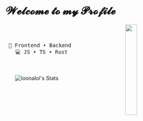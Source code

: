   <h1 align="center"> 𝓦𝓮𝓵𝓬𝓸𝓶𝓮 𝓽𝓸 𝓶𝔂 𝓟𝓻𝓸𝓯𝓲𝓵𝓮 </h1>
<div align="center">
<img src="https://is1-ssl.mzstatic.com/image/thumb/Features124/v4/e9/5e/93/e95e932c-4067-2c1f-bcba-156e13f27a9c/U0RULU1TLVdXLUxpbF9VemlfVmVydF92MDctQURBTV9JRD0xNTAyNzA3MzgwLnBuZw.png/2048x2732ss.jpg" width="25%" align="right" />

<br><br>
<pre>
   💼 Frontend • Backend 
   💻 JS • TS • Rust
</pre>
<br><br>
    ![loonalol's Stats](https://github-readme-stats.vercel.app/api?username=loonalol&theme=tokyonight&show_icons=true&hide_border=true&count_private=true)


</div>
